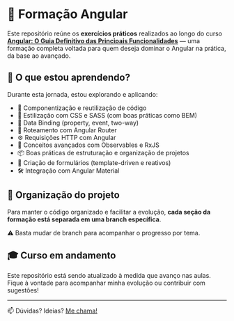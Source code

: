 # 🚀 Formação Angular

Este repositório reúne os **exercícios práticos** realizados ao longo do curso [**Angular: O Guia Definitivo das Principais Funcionalidades**](https://www.udemy.com/course/super-treinamento-de-angular-16-do-basico-ao-avancado/) — uma formação completa voltada para quem deseja dominar o Angular na prática, da base ao avançado.

## 📌 O que estou aprendendo?

Durante esta jornada, estou explorando e aplicando:

- 🧱 Componentização e reutilização de código
- 🎨 Estilização com CSS e SASS (com boas práticas como BEM)
- 🔗 Data Binding (property, event, two-way)
- 🧭 Roteamento com Angular Router
- ⚙️ Requisições HTTP com Angular
- 🧠 Conceitos avançados com Observables e RxJS
- 📦 Boas práticas de estruturação e organização de projetos
- 🧪 Criação de formulários (template-driven e reativos)
- 🛠️ Integração com Angular Material

## 🌿 Organização do projeto

Para manter o código organizado e facilitar a evolução, **cada seção da formação está separada em uma branch específica**.  

⚠️ Basta mudar de branch para acompanhar o progresso por tema.

## 🎓 Curso em andamento

Este repositório está sendo atualizado à medida que avanço nas aulas.  
Fique à vontade para acompanhar minha evolução ou contribuir com sugestões!

---

📫 Dúvidas? Ideias? [Me chama!](mailto:guilerstudies@gmail.com)

